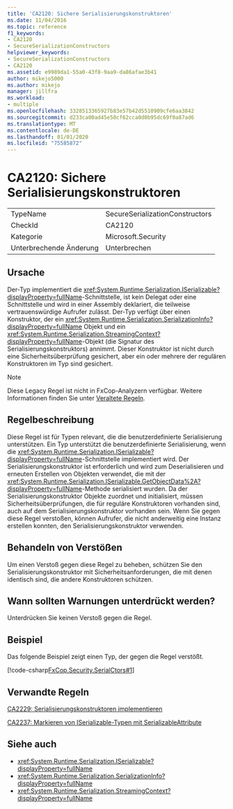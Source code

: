 ```yaml
---
title: 'CA2120: Sichere Serialisierungskonstruktoren'
ms.date: 11/04/2016
ms.topic: reference
f1_keywords:
- CA2120
- SecureSerializationConstructors
helpviewer_keywords:
- SecureSerializationConstructors
- CA2120
ms.assetid: e9989da1-55a0-43f8-9aa9-da86afae3b41
author: mikejo5000
ms.author: mikejo
manager: jillfra
ms.workload:
- multiple
ms.openlocfilehash: 3328513365927b83e57b42d5510909cfe6aa3842
ms.sourcegitcommit: d233ca00ad45e50cf62cca0d0b95dc69f0a87ad6
ms.translationtype: MT
ms.contentlocale: de-DE
ms.lasthandoff: 01/01/2020
ms.locfileid: "75585872"
---
```

# <a name="ca2120-secure-serialization-constructors"></a>CA2120: Sichere Serialisierungskonstruktoren

|||
|-|-|
|TypeName|SecureSerializationConstructors|
|CheckId|CA2120|
|Kategorie|Microsoft.Security|
|Unterbrechende Änderung|Unterbrechen|

## <a name="cause"></a>Ursache
Der-Typ implementiert die <xref:System.Runtime.Serialization.ISerializable?displayProperty=fullName>-Schnittstelle, ist kein Delegat oder eine Schnittstelle und wird in einer Assembly deklariert, die teilweise vertrauenswürdige Aufrufer zulässt. Der-Typ verfügt über einen Konstruktor, der ein <xref:System.Runtime.Serialization.SerializationInfo?displayProperty=fullName> Objekt und ein <xref:System.Runtime.Serialization.StreamingContext?displayProperty=fullName>-Objekt (die Signatur des Serialisierungskonstruktors) annimmt. Dieser Konstruktor ist nicht durch eine Sicherheitsüberprüfung gesichert, aber ein oder mehrere der regulären Konstruktoren im Typ sind gesichert.

> [!NOTE]
> Diese Legacy Regel ist nicht in FxCop-Analyzern verfügbar. Weitere Informationen finden Sie unter [Veraltete Regeln](fxcop-rule-port-status.md#deprecated-rules).

## <a name="rule-description"></a>Regelbeschreibung
Diese Regel ist für Typen relevant, die die benutzerdefinierte Serialisierung unterstützen. Ein Typ unterstützt die benutzerdefinierte Serialisierung, wenn die <xref:System.Runtime.Serialization.ISerializable?displayProperty=fullName>-Schnittstelle implementiert wird. Der Serialisierungskonstruktor ist erforderlich und wird zum Deserialisieren und erneuten Erstellen von Objekten verwendet, die mit der <xref:System.Runtime.Serialization.ISerializable.GetObjectData%2A?displayProperty=fullName>-Methode serialisiert wurden. Da der Serialisierungskonstruktor Objekte zuordnet und initialisiert, müssen Sicherheitsüberprüfungen, die für reguläre Konstruktoren vorhanden sind, auch auf dem Serialisierungskonstruktor vorhanden sein. Wenn Sie gegen diese Regel verstoßen, können Aufrufer, die nicht anderweitig eine Instanz erstellen konnten, den Serialisierungskonstruktor verwenden.

## <a name="how-to-fix-violations"></a>Behandeln von Verstößen
Um einen Verstoß gegen diese Regel zu beheben, schützen Sie den Serialisierungskonstruktor mit Sicherheitsanforderungen, die mit denen identisch sind, die andere Konstruktoren schützen.

## <a name="when-to-suppress-warnings"></a>Wann sollten Warnungen unterdrückt werden?
Unterdrücken Sie keinen Verstoß gegen die Regel.

## <a name="example"></a>Beispiel
Das folgende Beispiel zeigt einen Typ, der gegen die Regel verstößt.

[!code-csharp[FxCop.Security.SerialCtors#1](../code-quality/codesnippet/CSharp/ca2120-secure-serialization-constructors_1.cs)]

## <a name="related-rules"></a>Verwandte Regeln
[CA2229: Serialisierungskonstruktoren implementieren](../code-quality/ca2229.md)

[CA2237: Markieren von ISerializable-Typen mit SerializableAttribute](../code-quality/ca2237.md)

## <a name="see-also"></a>Siehe auch

- <xref:System.Runtime.Serialization.ISerializable?displayProperty=fullName>
- <xref:System.Runtime.Serialization.SerializationInfo?displayProperty=fullName>
- <xref:System.Runtime.Serialization.StreamingContext?displayProperty=fullName>
